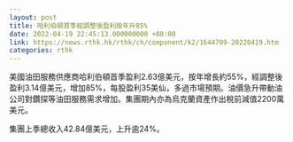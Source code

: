```yaml
---
layout: post
title: 哈利伯頓首季經調整後盈利按年升85%
date: 2022-04-19 22:45:13.000000000 +08:00
link: https://news.rthk.hk/rthk/ch/component/k2/1644709-20220419.htm
categories: rthk
---
```


美國油田服務供應商哈利伯頓首季盈利2.63億美元，按年增長約55%，經調整後盈利3.14億美元，增加85%，每股盈利35美仙，多過市場預期。油價急升帶動油公司對鑽探等油田服務需求增加。集團期內亦為烏克蘭資產作出稅前減值2200萬美元。

集團上季總收入42.84億美元，上升逾24%。
